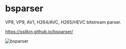 # bsparser
VP8, VP9, AV1, H264/AVC, H265/HEVC bitstream parser.

https://ssilkin.github.io/bsparser/

![bsparser](https://user-images.githubusercontent.com/52752346/61049321-51c6ef00-a40e-11e9-8ce5-3d005c00975b.gif)
